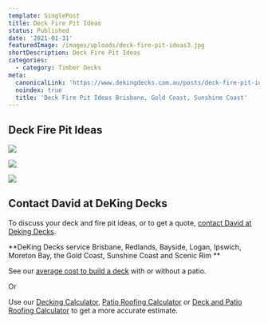 ```yaml
---
template: SinglePost
title: Deck Fire Pit Ideas
status: Published
date: '2021-01-31'
featuredImage: /images/uploads/deck-fire-pit-ideas3.jpg
shortDescription: Deck Fire Pit Ideas
categories:
  - category: Timber Decks
meta:
  canonicalLink: 'https://www.dekingdecks.com.au/posts/deck-fire-pit-ideas/'
  noindex: true
  title: 'Deck Fire Pit Ideas Brisbane, Gold Coast, Sunshine Coast'
---
```

## Deck Fire Pit Ideas

![](/images/uploads/deck-fire-pit-ideas3.jpg)

![](/images/uploads/deck-fire-pit-ideas2.jpg)



![](/images/uploads/deck-fire-pit-ideas1.jpg)

## Contact David at DeKing Decks

To discuss your deck and fire pit ideas, or to get a quote, [contact David at Deking Decks](https://www.dekingdecks.com.au/contact/).

**DeKing Decks service Brisbane, Redlands, Bayside, Logan, Ipswich, Moreton Bay, the Gold Coast, Sunshine Coast and Scenic Rim
**

See our [average cost to build a deck](https://www.dekingdecks.com.au/posts/patio-installation-cost-timber-patio-and-roofing/) with or without a patio.

Or

Use our [Decking Calculator](https://www.dekingdecks.com.au/quote-calculator/), [Patio Roofing Calculator](https://www.dekingdecks.com.au/quote-calculator/) or [Deck and Patio Roofing Calculator](https://www.dekingdecks.com.au/quote-calculator/) to get a more accurate estimate.

